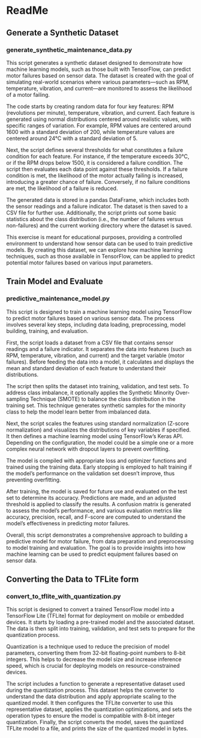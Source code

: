 # ReadMe

## Generate a Synthetic Dataset

### generate_synthetic_maintenance_data.py

This script generates a synthetic dataset designed to demonstrate how machine learning models, such as those built with TensorFlow, can predict motor failures based on sensor data. The dataset is created with the goal of simulating real-world scenarios where various parameters—such as RPM, temperature, vibration, and current—are monitored to assess the likelihood of a motor failing.

The code starts by creating random data for four key features: RPM (revolutions per minute), temperature, vibration, and current. Each feature is generated using normal distributions centered around realistic values, with specific ranges of variation. For example, RPM values are centered around 1600 with a standard deviation of 200, while temperature values are centered around 24°C with a standard deviation of 5.

Next, the script defines several thresholds for what constitutes a failure condition for each feature. For instance, if the temperature exceeds 30°C, or if the RPM drops below 1500, it is considered a failure condition. The script then evaluates each data point against these thresholds. If a failure condition is met, the likelihood of the motor actually failing is increased, introducing a greater chance of failure. Conversely, if no failure conditions are met, the likelihood of a failure is reduced.

The generated data is stored in a pandas DataFrame, which includes both the sensor readings and a failure indicator. The dataset is then saved to a CSV file for further use. Additionally, the script prints out some basic statistics about the class distribution (i.e., the number of failures versus non-failures) and the current working directory where the dataset is saved.

This exercise is meant for educational purposes, providing a controlled environment to understand how sensor data can be used to train predictive models. By creating this dataset, we can explore how machine learning techniques, such as those available in TensorFlow, can be applied to predict potential motor failures based on various input parameters.

## Train Model and Evaluate

### predictive_maintenance_model.py

This script is designed to train a machine learning model using TensorFlow to predict motor failures based on various sensor data. The process involves several key steps, including data loading, preprocessing, model building, training, and evaluation.

First, the script loads a dataset from a CSV file that contains sensor readings and a failure indicator. It separates the data into features (such as RPM, temperature, vibration, and current) and the target variable (motor failures). Before feeding the data into a model, it calculates and displays the mean and standard deviation of each feature to understand their distributions.

The script then splits the dataset into training, validation, and test sets. To address class imbalance, it optionally applies the Synthetic Minority Over-sampling Technique (SMOTE) to balance the class distribution in the training set. This technique generates synthetic samples for the minority class to help the model learn better from imbalanced data.

Next, the script scales the features using standard normalization (Z-score normalization) and visualizes the distributions of key variables if specified. It then defines a machine learning model using TensorFlow’s Keras API. Depending on the configuration, the model could be a simple one or a more complex neural network with dropout layers to prevent overfitting.

The model is compiled with appropriate loss and optimizer functions and trained using the training data. Early stopping is employed to halt training if the model’s performance on the validation set doesn’t improve, thus preventing overfitting.

After training, the model is saved for future use and evaluated on the test set to determine its accuracy. Predictions are made, and an adjusted threshold is applied to classify the results. A confusion matrix is generated to assess the model’s performance, and various evaluation metrics like accuracy, precision, recall, and F-score are computed to understand the model’s effectiveness in predicting motor failures.

Overall, this script demonstrates a comprehensive approach to building a predictive model for motor failure, from data preparation and preprocessing to model training and evaluation. The goal is to provide insights into how machine learning can be used to predict equipment failures based on sensor data.

## Converting the Data to TFLite form

### convert_to_tflite_with_quantization.py

This script is designed to convert a trained TensorFlow model into a TensorFlow Lite (TFLite) format for deployment on mobile or embedded devices. It starts by loading a pre-trained model and the associated dataset. The data is then split into training, validation, and test sets to prepare for the quantization process.

Quantization is a technique used to reduce the precision of model parameters, converting them from 32-bit floating-point numbers to 8-bit integers. This helps to decrease the model size and increase inference speed, which is crucial for deploying models on resource-constrained devices.

The script includes a function to generate a representative dataset used during the quantization process. This dataset helps the converter to understand the data distribution and apply appropriate scaling to the quantized model. It then configures the TFLite converter to use this representative dataset, applies the quantization optimizations, and sets the operation types to ensure the model is compatible with 8-bit integer quantization. Finally, the script converts the model, saves the quantized TFLite model to a file, and prints the size of the quantized model in bytes.

